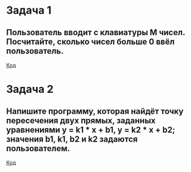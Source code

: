 # Задача 1
##  Пользователь вводит с клавиатуры M чисел. Посчитайте, сколько чисел больше 0 ввёл пользователь.

[Код](https://github.com/nondusty1/Homework/blob/master/HW6/Task1/Program.cs)

# Задача 2
## Напишите программу, которая найдёт точку пересечения двух прямых, заданных уравнениями y = k1 * x + b1, y = k2 * x + b2; значения b1, k1, b2 и k2 задаются пользователем.

[Код](https://github.com/nondusty1/Homework/blob/master/HW6/Task2/Program.cs)